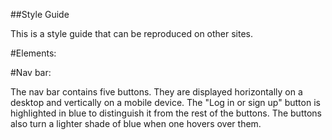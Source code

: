 ##Style Guide

This is a style guide that can be reproduced on other sites.

#Elements:

#Nav bar:

The nav bar contains five buttons. They are displayed horizontally on a desktop and vertically on a mobile device. The "Log in or sign up" button is highlighted in blue to distinguish it from the rest of the buttons. The buttons also turn a lighter shade of blue when one hovers over them. 
